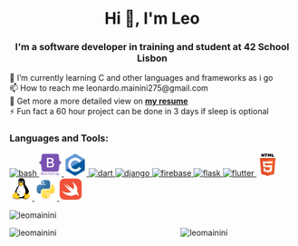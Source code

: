 <h1 align="center">Hi 👋, I'm Leo</h1>
<h3 align="center">I'm a software developer in training and student at 42 School Lisbon</h3>
🌱 I’m currently learning C and other languages and frameworks as i go<br>
📫 How to reach me leonardo.mainini275@gmail.com<br>
📄 Get more a more detailed view on <b><a href="https://www.canva.com/design/DAFNV5amk5s/X0jIUo5qGWe7CRomMLFTMw/view?utm_content=DAFNV5amk5s" target="_blank">my resume </a></b><br>
⚡ Fun fact a 60 hour project can be done in 3 days if sleep is optional<br>
<p align="left"></p>
<h3 align="left">Languages and Tools:</h3>
<p align="left">
  <a href="https://www.gnu.org/software/bash/" target="_blank" rel="noreferrer">
    <img src="https://www.vectorlogo.zone/logos/gnu_bash/gnu_bash-icon.svg" alt="bash" width="40" height="40" />
  </a>
  <a href="https://getbootstrap.com" target="_blank" rel="noreferrer">
    <img src="https://raw.githubusercontent.com/devicons/devicon/master/icons/bootstrap/bootstrap-plain-wordmark.svg" alt="bootstrap" width="40" height="40" />
  </a>
  <a href="https://www.cprogramming.com/" target="_blank" rel="noreferrer">
    <img src="https://raw.githubusercontent.com/devicons/devicon/master/icons/c/c-original.svg" alt="c" width="40" height="40" />
  </a>
  <a href="https://dart.dev" target="_blank" rel="noreferrer">
    <img src="https://www.vectorlogo.zone/logos/dartlang/dartlang-icon.svg" alt="dart" width="40" height="40" />
  </a>
  <a href="https://www.djangoproject.com/" target="_blank" rel="noreferrer">
    <img src="https://cdn.worldvectorlogo.com/logos/django.svg" alt="django" width="40" height="40" />
  </a>
  <a href="https://firebase.google.com/" target="_blank" rel="noreferrer">
    <img src="https://www.vectorlogo.zone/logos/firebase/firebase-icon.svg" alt="firebase" width="40" height="40" />
  </a>
  <a href="https://flask.palletsprojects.com/" target="_blank" rel="noreferrer">
    <img src="https://www.vectorlogo.zone/logos/pocoo_flask/pocoo_flask-icon.svg" alt="flask" width="40" height="40" />
  </a>
  <a href="https://flutter.dev" target="_blank" rel="noreferrer">
    <img src="https://www.vectorlogo.zone/logos/flutterio/flutterio-icon.svg" alt="flutter" width="40" height="40" />
  </a>
  <a href="https://www.w3.org/html/" target="_blank" rel="noreferrer">
    <img src="https://raw.githubusercontent.com/devicons/devicon/master/icons/html5/html5-original-wordmark.svg" alt="html5" width="40" height="40" />
  </a>
  <a href="https://www.linux.org/" target="_blank" rel="noreferrer">
    <img src="https://raw.githubusercontent.com/devicons/devicon/master/icons/linux/linux-original.svg" alt="linux" width="40" height="40" />
  </a>
  <a href="https://www.python.org" target="_blank" rel="noreferrer">
    <img src="https://raw.githubusercontent.com/devicons/devicon/master/icons/python/python-original.svg" alt="python" width="40" height="40" />
  </a>
  <a href="https://developer.apple.com/swift/" target="_blank" rel="noreferrer">
    <img src="https://raw.githubusercontent.com/devicons/devicon/master/icons/swift/swift-original.svg" alt="swift" width="40" height="40" />
  </a>
  <p align="left">
  <img src="https://komarev.com/ghpvc/?username=leomainini&label=Profile%20views&color=0e75b6&style=flat" alt="leomainini" />
</p>
</p>
<p>
  <img align="left"  width="40%" src="https://github-readme-stats.vercel.app/api/top-langs?username=leomainini&show_icons=true&locale=en&layout=compact&theme=dark" alt="leomainini" />
</p>
<p>&nbsp; <img align="right" width="40%" src="https://github-readme-stats.vercel.app/api?username=leomainini&show_icons=true&locale=en&theme=dark" alt="leomainini" />
</p>
